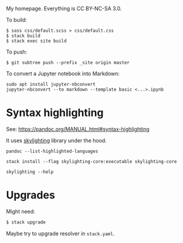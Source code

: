 My homepage. Everything is CC BY-NC-SA 3.0.

To build:

    $ sass css/default.scss > css/default.css
    $ stack build
    $ stack exec site build

To push:

    $ git subtree push --prefix _site origin master

To convert a Jupyter notebook into Markdown:

```
sudo apt install jupyter-nbconvert
jupyter-nbconvert --to markdown --template basic <...>.ipynb
```

# Syntax highlighting

See: https://pandoc.org/MANUAL.html#syntax-highlighting

It uses [skylighting](https://github.com/jgm/skylighting) library under the hood.

```
pandoc --list-highlighted-languages
```

```
stack install --flag skylighting-core:executable skylighting-core
```

```
skylighting --help
```

# Upgrades

Might need:

```bash
$ stack upgrade
```

Maybe try to upgrade resolver in `stack.yaml`.
